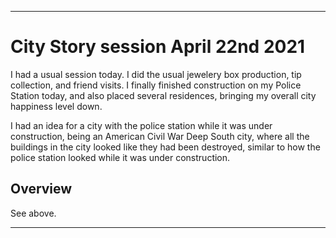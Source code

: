 
***

# City Story session April 22nd 2021

I had a usual session today. I did the usual jewelery box production, tip collection, and friend visits. I finally finished construction on my Police Station today, and also placed several residences, bringing my overall city happiness level down.

I had an idea for a city with the police station while it was under construction, being an American Civil War Deep South city, where all the buildings in the city looked like they had been destroyed, similar to how the police station looked while it was under construction.

## Overview

See above.

***

